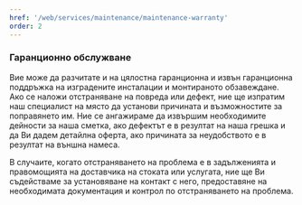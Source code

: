 ```yaml
---
href: '/web/services/maintenance/maintenance-warranty'
order: 2
---
```

### Гаранционно обслужване
Вие може да разчитате и на цялостна гаранционна и извън гаранционна поддръжка на изградените инсталации и монтираното обзавеждане. Ако се наложи отстраняване на повреда или дефект, ние ще изпратим наш специалист на място да установи причината и възможностите за поправянето им. Ние се ангажираме да извършим необходимите дейности за наша сметка, ако дефектът е в резултат на наша грешка и да Ви дадем детайлна оферта, ако причината за неудобството е в резултат на външна намеса.

В случаите, когато отстраняването на проблема е в задълженията и правомощията на доставчика на стоката или услугата, ние ще Ви съдействаме за установяване на контакт с него, предоставяне на необходимата документация и контрол по отстраняването на проблема. 